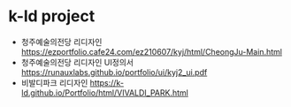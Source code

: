 # k-ld project
- 청주예술의전당 리디자인 https://ezportfolio.cafe24.com/ez210607/kyj/html/CheongJu-Main.html
- 청주예술의전당 리디자인 UI정의서 https://runauxlabs.github.io/portfolio/ui/kyj2_ui.pdf
- 비발디파크 리디자인 https://k-ld.github.io/Portfolio/html/VIVALDI_PARK.html
